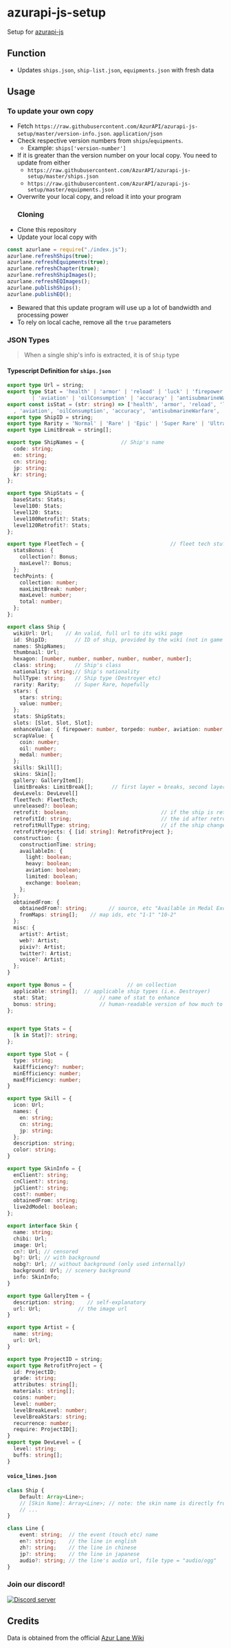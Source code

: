 # azurapi-js-setup

Setup for [azurapi-js](https://www.npmjs.com/package/@azurapi/azurapi)

## Function

- Updates `ships.json`, `ship-list.json`, `equipments.json` with fresh data

## Usage

### To update your own copy

- Fetch `https://raw.githubusercontent.com/AzurAPI/azurapi-js-setup/master/version-info.json`. `application/json`
- Check respective version numbers from `ships`/`equipments`.
    - Example: `ships['version-number']`
- If it is greater than the version number on your local copy. You need to update from either
    - `https://raw.githubusercontent.com/AzurAPI/azurapi-js-setup/master/ships.json`
    - `https://raw.githubusercontent.com/AzurAPI/azurapi-js-setup/master/equipments.json`
- Overwrite your local copy, and reload it into your program
  ### Cloning
- Clone this repository
- Update your local copy with

```javascript
const azurlane = require("./index.js");
azurlane.refreshShips(true);
azurlane.refreshEquipments(true);
azurlane.refreshChapter(true);
azurlane.refreshShipImages();
azurlane.refreshEQImages();
azurlane.publishShips();
azurlane.publishEQ();
```

- Bewared that this update program will use up a lot of bandwidth and processing power
- To rely on local cache, remove all the `true` parameters

### JSON Types

> When a single ship's info is extracted, it is of `Ship` type

#### Typescript Definition for `ships.json`

```typescript
export type Url = string;
export type Stat = 'health' | 'armor' | 'reload' | 'luck' | 'firepower' | 'torpedo' | 'evasion' | 'speed' | 'antiair'
        | 'aviation' | 'oilConsumption' | 'accuracy' | 'antisubmarineWarfare' | 'oxygen' | 'ammunition' | 'huntingRange';
export const isStat = (str: string) => ['health', 'armor', 'reload', 'luck', 'firepower', 'torpedo', 'evasion', 'speed', 'antiair'
  , 'aviation', 'oilConsumption', 'accuracy', 'antisubmarineWarfare', 'oxygen', 'ammunition', 'huntingRange'].includes(str);
export type ShipID = string;
export type Rarity = 'Normal' | 'Rare' | 'Epic' | 'Super Rare' | 'Ultra Rare' | 'Priority' | 'Decisive' | 'Unreleased';
export type LimitBreak = string[];

export type ShipNames = {            // Ship's name
  code: string;
  en: string;
  cn: string;
  jp: string;
  kr: string;
};

export type ShipStats = {
  baseStats: Stats;
  level100: Stats;
  level120: Stats;
  level100Retrofit?: Stats;
  level120Retrofit?: Stats;
};

export type FleetTech = {                            // fleet tech stuff
  statsBonus: {
    collection?: Bonus;
    maxLevel?: Bonus;
  };
  techPoints: {
    collection: number;
    maxLimitBreak: number;
    maxLevel: number;
    total: number;
  };
};

export class Ship {
  wikiUrl: Url;    // An valid, full url to its wiki page
  id: ShipID;         // ID of ship, provided by the wiki (not in game id)
  names: ShipNames;
  thumbnail: Url;
  hexagon: [number, number, number, number, number, number];
  class: string;      // Ship's class
  nationality: string;// Ship's nationality
  hullType: string;   // Ship type (Destroyer etc)
  rarity: Rarity;     // Super Rare, hopefully
  stars: {
    stars: string;
    value: number;
  };
  stats: ShipStats;
  slots: [Slot, Slot, Slot];
  enhanceValue: { firepower: number, torpedo: number, aviation: number, reload: number };
  scrapValue: {
    coin: number;
    oil: number;
    medal: number;
  };
  skills: Skill[];
  skins: Skin[];
  gallery: GalleryItem[];
  limitBreaks: LimitBreak[];      // first layer = breaks, second layer = bonus
  devLevels: DevLevel[]
  fleetTech: FleetTech;
  unreleased?: boolean;
  retrofit: boolean;                              // if the ship is retrofittable
  retrofitId: string;                             // the id after retrofit
  retrofitHullType: string;                       // if the ship changes type
  retrofitProjects: { [id: string]: RetrofitProject };
  construction: {
    constructionTime: string;
    availableIn: {
      light: boolean;
      heavy: boolean;
      aviation: boolean;
      limited: boolean;
      exchange: boolean;
    };
  };
  obtainedFrom: {
    obtainedFrom?: string;       // source, etc "Available in Medal Exchange for \"Medal\" 80."
    fromMaps: string[];    // map ids, etc "1-1" "10-2"
  };
  misc: {
    artist?: Artist;
    web?: Artist;
    pixiv?: Artist;
    twitter?: Artist;
    voice?: Artist;
  };
}

export type Bonus = {                  // on collection
  applicable: string[];  // applicable ship types (i.e. Destroyer)
  stat: Stat;                 // name of stat to enhance
  bonus: string;              // human-readable version of how much to enhance
};


export type Stats = {
  [k in Stat]?: string;
};

export type Slot = {
  type: string;
  kaiEfficiency?: number;
  minEfficiency: number;
  maxEfficiency: number;
}

export type Skill = {
  icon: Url;
  names: {
    en: string;
    cn: string;
    jp: string;
  };
  description: string;
  color: string;
}

export type SkinInfo = {
  enClient?: string;
  cnClient?: string;
  jpClient?: string;
  cost?: number;
  obtainedFrom: string;
  live2dModel: boolean;
};

export interface Skin {
  name: string;
  chibi: Url;
  image: Url;
  cn?: Url; // censored
  bg?: Url; // with background
  nobg?: Url; // without background (only used internally)
  background: Url; // scenery background
  info: SkinInfo;
}

export type GalleryItem = {
  description: string;    // self-explanatory
  url: Url;            // the image url
}

export type Artist = {
  name: string;
  url: Url;
}

export type ProjectID = string;
export type RetrofitProject = {
  id: ProjectID;
  grade: string;
  attributes: string[];
  materials: string[];
  coins: number;
  level: number;
  levelBreakLevel: number;
  levelBreakStars: string;
  recurrence: number;
  require: ProjectID[];
}
export type DevLevel = {
  level: string;
  buffs: string[];
}
```

#### `voice_lines.json`

```typescript
class Ship {
    Default: Array<Line>;
    // [Skin Name]: Array<Line>; // note: the skin name is directly from the wiki page
    // ...
}

class Line {
    event: string;  // the event (touch etc) name
    en?: string;    // the line in english
    zh?: string;    // the line in chinese
    jp?: string;    // the line in japanese
    audio?: string; // the line's audio url, file type = "audio/ogg"
}
```

### Join our discord!

<a href="https://discord.gg/aAEdys8">
    <img src="https://discordapp.com/api/v6/guilds/648206344729526272/widget.png?style=banner2" alt="Discord server" />
</a>

## Credits

Data is obtained from the official [Azur Lane Wiki](https://azurlane.koumakan.jp/)
